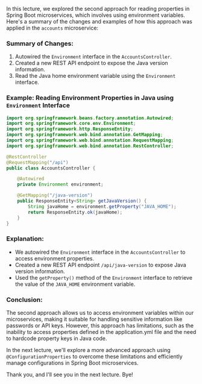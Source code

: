 In this lecture, we explored the second approach for reading properties in Spring Boot microservices, which involves using environment variables. Here's a summary of the changes and examples of how this approach was applied in the `accounts` microservice:

### Summary of Changes:
1. Autowired the `Environment` interface in the `AccountsController`.
2. Created a new REST API endpoint to expose the Java version information.
3. Read the Java home environment variable using the `Environment` interface.

### Example: Reading Environment Properties in Java using `Environment` Interface
```java
import org.springframework.beans.factory.annotation.Autowired;
import org.springframework.core.env.Environment;
import org.springframework.http.ResponseEntity;
import org.springframework.web.bind.annotation.GetMapping;
import org.springframework.web.bind.annotation.RequestMapping;
import org.springframework.web.bind.annotation.RestController;

@RestController
@RequestMapping("/api")
public class AccountsController {

    @Autowired
    private Environment environment;

    @GetMapping("/java-version")
    public ResponseEntity<String> getJavaVersion() {
        String javaHome = environment.getProperty("JAVA_HOME");
        return ResponseEntity.ok(javaHome);
    }
}
```

### Explanation:
- We autowired the `Environment` interface in the `AccountsController` to access environment properties.
- Created a new REST API endpoint `/api/java-version` to expose Java version information.
- Used the `getProperty()` method of the `Environment` interface to retrieve the value of the `JAVA_HOME` environment variable.

### Conclusion:
The second approach allows us to access environment variables within our microservices, making it suitable for handling sensitive information like passwords or API keys. However, this approach has limitations, such as the inability to access properties defined in the application.yml file and the need to hardcode property keys in Java code.

In the next lecture, we'll explore a more advanced approach using `@ConfigurationProperties` to overcome these limitations and efficiently manage configurations in Spring Boot microservices.

Thank you, and I'll see you in the next lecture. Bye!